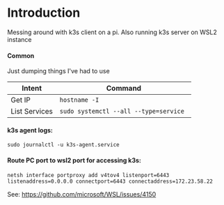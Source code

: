 # Introduction

Messing around with k3s client on a pi. Also running k3s server on WSL2 instance

#### Common

Just dumping things I've had to use

| Intent | Command |
|---|---|
| Get IP | `hostname -I` |
| List Services | `sudo systemctl --all --type=service `


#### k3s agent logs: 
```
sudo journalctl -u k3s-agent.service
```

#### Route PC port to wsl2 port for accessing k3s:
```
netsh interface portproxy add v4tov4 listenport=6443 listenaddress=0.0.0.0 connectport=6443 connectaddress=172.23.58.22
```
See: https://github.com/microsoft/WSL/issues/4150
